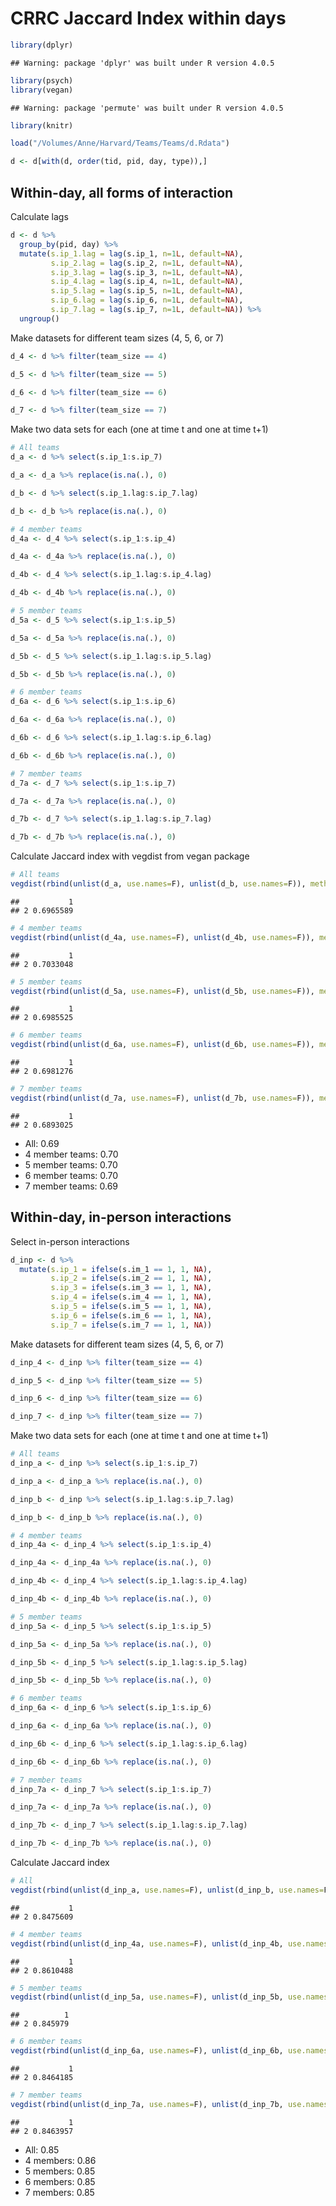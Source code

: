 CRRC Jaccard Index within days
================

``` r
library(dplyr)
```

    ## Warning: package 'dplyr' was built under R version 4.0.5

``` r
library(psych)
library(vegan)
```

    ## Warning: package 'permute' was built under R version 4.0.5

``` r
library(knitr)
```

``` r
load("/Volumes/Anne/Harvard/Teams/Teams/d.Rdata")
```

``` r
d <- d[with(d, order(tid, pid, day, type)),]
```

## Within-day, all forms of interaction

Calculate lags

``` r
d <- d %>%
  group_by(pid, day) %>%
  mutate(s.ip_1.lag = lag(s.ip_1, n=1L, default=NA),
         s.ip_2.lag = lag(s.ip_2, n=1L, default=NA),
         s.ip_3.lag = lag(s.ip_3, n=1L, default=NA),
         s.ip_4.lag = lag(s.ip_4, n=1L, default=NA),
         s.ip_5.lag = lag(s.ip_5, n=1L, default=NA),
         s.ip_6.lag = lag(s.ip_6, n=1L, default=NA),
         s.ip_7.lag = lag(s.ip_7, n=1L, default=NA)) %>%
  ungroup()
```

Make datasets for different team sizes (4, 5, 6, or 7)

``` r
d_4 <- d %>% filter(team_size == 4)

d_5 <- d %>% filter(team_size == 5)

d_6 <- d %>% filter(team_size == 6)

d_7 <- d %>% filter(team_size == 7)
```

Make two data sets for each (one at time t and one at time t+1)

``` r
# All teams
d_a <- d %>% select(s.ip_1:s.ip_7)

d_a <- d_a %>% replace(is.na(.), 0)

d_b <- d %>% select(s.ip_1.lag:s.ip_7.lag)

d_b <- d_b %>% replace(is.na(.), 0)

# 4 member teams
d_4a <- d_4 %>% select(s.ip_1:s.ip_4)

d_4a <- d_4a %>% replace(is.na(.), 0)

d_4b <- d_4 %>% select(s.ip_1.lag:s.ip_4.lag)

d_4b <- d_4b %>% replace(is.na(.), 0)

# 5 member teams
d_5a <- d_5 %>% select(s.ip_1:s.ip_5)

d_5a <- d_5a %>% replace(is.na(.), 0)

d_5b <- d_5 %>% select(s.ip_1.lag:s.ip_5.lag)

d_5b <- d_5b %>% replace(is.na(.), 0)

# 6 member teams
d_6a <- d_6 %>% select(s.ip_1:s.ip_6)

d_6a <- d_6a %>% replace(is.na(.), 0)

d_6b <- d_6 %>% select(s.ip_1.lag:s.ip_6.lag)

d_6b <- d_6b %>% replace(is.na(.), 0)

# 7 member teams
d_7a <- d_7 %>% select(s.ip_1:s.ip_7)

d_7a <- d_7a %>% replace(is.na(.), 0)

d_7b <- d_7 %>% select(s.ip_1.lag:s.ip_7.lag)

d_7b <- d_7b %>% replace(is.na(.), 0)
```

Calculate Jaccard index with vegdist from vegan package

``` r
# All teams
vegdist(rbind(unlist(d_a, use.names=F), unlist(d_b, use.names=F)), method="jaccard", binary=T)
```

    ##           1
    ## 2 0.6965589

``` r
# 4 member teams
vegdist(rbind(unlist(d_4a, use.names=F), unlist(d_4b, use.names=F)), method="jaccard", binary=T)
```

    ##           1
    ## 2 0.7033048

``` r
# 5 member teams
vegdist(rbind(unlist(d_5a, use.names=F), unlist(d_5b, use.names=F)), method="jaccard", binary=T)
```

    ##           1
    ## 2 0.6985525

``` r
# 6 member teams
vegdist(rbind(unlist(d_6a, use.names=F), unlist(d_6b, use.names=F)), method="jaccard", binary=T)
```

    ##           1
    ## 2 0.6981276

``` r
# 7 member teams
vegdist(rbind(unlist(d_7a, use.names=F), unlist(d_7b, use.names=F)), method="jaccard", binary=T)
```

    ##           1
    ## 2 0.6893025

-   All: 0.69
-   4 member teams: 0.70
-   5 member teams: 0.70
-   6 member teams: 0.70
-   7 member teams: 0.69

## Within-day, in-person interactions

Select in-person interactions

``` r
d_inp <- d %>%
  mutate(s.ip_1 = ifelse(s.im_1 == 1, 1, NA),
         s.ip_2 = ifelse(s.im_2 == 1, 1, NA),
         s.ip_3 = ifelse(s.im_3 == 1, 1, NA),
         s.ip_4 = ifelse(s.im_4 == 1, 1, NA),
         s.ip_5 = ifelse(s.im_5 == 1, 1, NA),
         s.ip_6 = ifelse(s.im_6 == 1, 1, NA),
         s.ip_7 = ifelse(s.im_7 == 1, 1, NA))
```

Make datasets for different team sizes (4, 5, 6, or 7)

``` r
d_inp_4 <- d_inp %>% filter(team_size == 4)

d_inp_5 <- d_inp %>% filter(team_size == 5)

d_inp_6 <- d_inp %>% filter(team_size == 6)

d_inp_7 <- d_inp %>% filter(team_size == 7)
```

Make two data sets for each (one at time t and one at time t+1)

``` r
# All teams
d_inp_a <- d_inp %>% select(s.ip_1:s.ip_7)

d_inp_a <- d_inp_a %>% replace(is.na(.), 0)

d_inp_b <- d_inp %>% select(s.ip_1.lag:s.ip_7.lag)

d_inp_b <- d_inp_b %>% replace(is.na(.), 0)

# 4 member teams
d_inp_4a <- d_inp_4 %>% select(s.ip_1:s.ip_4)

d_inp_4a <- d_inp_4a %>% replace(is.na(.), 0)

d_inp_4b <- d_inp_4 %>% select(s.ip_1.lag:s.ip_4.lag)

d_inp_4b <- d_inp_4b %>% replace(is.na(.), 0)

# 5 member teams
d_inp_5a <- d_inp_5 %>% select(s.ip_1:s.ip_5)

d_inp_5a <- d_inp_5a %>% replace(is.na(.), 0)

d_inp_5b <- d_inp_5 %>% select(s.ip_1.lag:s.ip_5.lag)

d_inp_5b <- d_inp_5b %>% replace(is.na(.), 0)

# 6 member teams
d_inp_6a <- d_inp_6 %>% select(s.ip_1:s.ip_6)

d_inp_6a <- d_inp_6a %>% replace(is.na(.), 0)

d_inp_6b <- d_inp_6 %>% select(s.ip_1.lag:s.ip_6.lag)

d_inp_6b <- d_inp_6b %>% replace(is.na(.), 0)

# 7 member teams
d_inp_7a <- d_inp_7 %>% select(s.ip_1:s.ip_7)

d_inp_7a <- d_inp_7a %>% replace(is.na(.), 0)

d_inp_7b <- d_inp_7 %>% select(s.ip_1.lag:s.ip_7.lag)

d_inp_7b <- d_inp_7b %>% replace(is.na(.), 0)
```

Calculate Jaccard index

``` r
# All
vegdist(rbind(unlist(d_inp_a, use.names=F), unlist(d_inp_b, use.names=F)), method="jaccard", binary=T)
```

    ##           1
    ## 2 0.8475609

``` r
# 4 member teams
vegdist(rbind(unlist(d_inp_4a, use.names=F), unlist(d_inp_4b, use.names=F)), method="jaccard", binary=T)
```

    ##           1
    ## 2 0.8610488

``` r
# 5 member teams
vegdist(rbind(unlist(d_inp_5a, use.names=F), unlist(d_inp_5b, use.names=F)), method="jaccard", binary=T)
```

    ##          1
    ## 2 0.845979

``` r
# 6 member teams
vegdist(rbind(unlist(d_inp_6a, use.names=F), unlist(d_inp_6b, use.names=F)), method="jaccard", binary=T)
```

    ##           1
    ## 2 0.8464185

``` r
# 7 member teams
vegdist(rbind(unlist(d_inp_7a, use.names=F), unlist(d_inp_7b, use.names=F)), method="jaccard", binary=T)
```

    ##           1
    ## 2 0.8463957

-   All: 0.85
-   4 members: 0.86
-   5 members: 0.85
-   6 members: 0.85
-   7 members: 0.85

